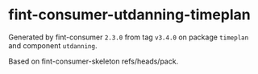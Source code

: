 # fint-consumer-utdanning-timeplan

Generated by fint-consumer `2.3.0` from tag `v3.4.0` on package `timeplan` and component `utdanning`.

Based on fint-consumer-skeleton refs/heads/pack.

